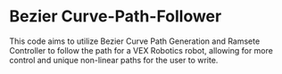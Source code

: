 ﻿# Bezier Curve-Path-Follower

This code aims to utilize Bezier Curve Path Generation and Ramsete Controller to follow the path for a VEX Robotics robot, allowing for more control and unique non-linear paths for the user to write.
